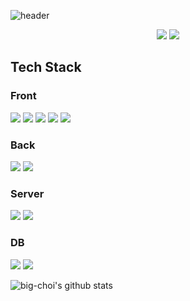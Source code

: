 ![header](http://drive.google.com/uc?export=view&id=14qWxhFFOR3Ct6VM_3RA466hLZMOUXf2G)

<p align="center">
  <a href="https://www.instagram.com/bo.ss__choi/?hl=ko" target="_blank"><img src="https://img.shields.io/badge/Instagram-E4405F?style=flat-square&logo=Instagram&logoColor=white"/></a>
<!--   <a href="https://velog.io/@boseong-choi"><img src="https://img.shields.io/badge/Velog-20C997?style=flat-square&logo=Velog&logoColor=white"/></a> -->
  <a href="mailto:bos3321@gmail.com"><img src="https://img.shields.io/badge/bos3321@gmail.com-EA4335?style=flat-square&logo=Gmail&logoColor=white"/></a>
</p>

## Tech Stack
### Front 
<img src="https://img.shields.io/badge/html5-E34F26?style=for-the-badge&logo=html5&logoColor=white"> <img src="https://img.shields.io/badge/CSS-1572B6?style=for-the-badge&logo=CSS3&logoColor=white"> <img src="https://img.shields.io/badge/JS-F7DF1E?style=for-the-badge&logo=JavaScript&logoColor=white"> <img src="https://img.shields.io/badge/Vue.js-4FC08D?style=for-the-badge&logo=Vue.js&logoColor=white"> <img src="https://img.shields.io/badge/jQuery-0769AD?style=for-the-badge&logo=jQuery&logoColor=white">
### Back
<img src="https://img.shields.io/badge/node.js-339933?style=for-the-badge&logo=Node.js&logoColor=white"> <img src="https://img.shields.io/badge/SpringBoot-6DB33F?style=for-the-badge&logo=Spring Boot&logoColor=white">
### Server
<img src="https://img.shields.io/badge/Apache-D22128?style=for-the-badge&logo=Apache&logoColor=white"> <img src="https://img.shields.io/badge/azure-0078D4?style=for-the-badge&logo=Microsoft Azure&logoColor=white">
### DB
<img src="https://img.shields.io/badge/MSSQL-CC2927?style=for-the-badge&logo=Microsoft SQL Server&logoColor=white"> <img src="https://img.shields.io/badge/MySQL-4479A1?style=for-the-badge&logo=MySQL&logoColor=white">

![big-choi's github stats](https://github-readme-stats.vercel.app/api?username=big-choi&show_icons=true&count_private=true) 

<!-- [![Hits](https://hits.seeyoufarm.com/api/count/incr/badge.svg?url=https%3A%2F%2Fgithub.com%2Fbig-choi&count_bg=%2379C83D&title_bg=%23555555&icon=&icon_color=%23E7E7E7&title=hits&edge_flat=false)](https://hits.seeyoufarm.com) -->
<!--
**big-choi/big-choi** is a ✨ _special_ ✨ repository because its `README.md` (this file) appears on your GitHub profile.

Here are some ideas to get you started:

- 🔭 I’m currently working on ...
- 🌱 I’m currently learning ...
- 👯 I’m looking to collaborate on ...
- 🤔 I’m looking for help with ...
- 💬 Ask me about ...
- 📫 How to reach me: ...
- 😄 Pronouns: ...
- ⚡ Fun fact: ...
-->
